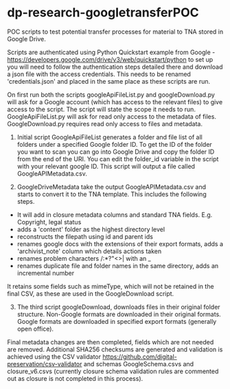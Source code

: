 # dp-research-googletransferPOC
POC scripts to test potential transfer processes for material to TNA stored in Google Drive.

Scripts are authenticated using Python Quickstart example from Google - https://developers.google.com/drive/v3/web/quickstart/python to set up you will need to follow the authentication steps detailed there and download a json file with the access credentials. This needs to be renamed 'credentials.json' and placed in the same place as these scripts are run.

On first run both the scripts googleApiFileList.py and googleDownload.py will ask for a Google account (which has access to the relevant files) to give access to the script. The script will state the scope it needs to run. GoogleApiFileList.py will ask for read only access to the metadata of files. GoogleDownload.py requires read only access to files and metadata.

1. Initial script GoogleApiFileList generates a folder and file list of all folders under a specified Google folder ID. To get the ID of the folder you want to scan you can go into Google Drive and copy the folder ID from the end of the URI. You can edit the folder_id variable in the script with your relevant google ID. This script will output a file called GoogleAPIMetadata.csv.

2. GoogleDriveMetadata take the output GoogleAPIMetadata.csv and starts to convert it to the TNA template. This includes the following steps.

- It will add in closure metadata columns and standard TNA fields. E.g. Copyright, legal status
- adds a 'content' folder as the highest directory level
- reconstructs the filepath using id and parent ids
- renames google docs with the extensions of their export formats, adds a 'archivist_note' column which details actions taken
- renames problem characters /\:\*?"<>| with an _ 
- renames duplicate file and folder names in the same directory, adds an incremental number

It retains some fields such as mimeType, which will not be retained in the final CSV, as these are used in the GoogleDownload script.

3. The third script googleDownload, downloads files in their original folder structure. Non-Google formats are downloaded in their original formats. Google formats are downloaded in specified export formats (generally open office). 

Final metadata changes are then completed, fields which are not needed are removed. Additional SHA256 checksums are generated and validation is achieved using the CSV validator https://github.com/digital-preservation/csv-validator and schemas GoogleSchema.csvs and closure_v6.csvs (currently closure schema validation rules are commented out as closure is not completed in this process).

